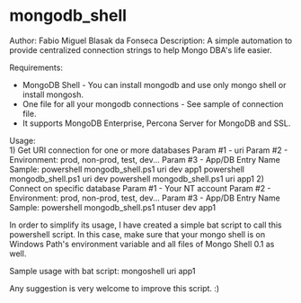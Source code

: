 # mongodb_shell

Author: Fabio Miguel Blasak da Fonseca
Description: A simple automation to provide centralized connection strings to help
             Mongo DBA's life easier.
             
Requirements:
- MongoDB Shell - You can install mongodb and use only mongo shell or install mongosh.
- One file for all your mongodb connections - See sample of connection file.
- It supports MongoDB Enterprise, Percona Server for MongoDB and SSL.

Usage:      
     1) Get URI connection for one or more databases
        Param #1 - uri
        Param #2 - Environment: prod, non-prod, test, dev...
        Param #3 - App/DB Entry Name
        Sample: powershell mongodb_shell.ps1 uri dev app1
                powershell mongodb_shell.ps1 uri dev
                powershell mongodb_shell.ps1 uri app1
     2) Connect on specific database
        Param #1 - Your NT account
        Param #2 - Environment: prod, non-prod, test, dev...
        Param #3 - App/DB Entry Name
        Sample: powershell mongodb_shell.ps1 ntuser dev app1

In order to simplify its usage, I have created a simple bat script to call this powershell script.
In this case, make sure that your mongo shell is on Windows Path's environment variable and all files of Mongo Shell 0.1 as well.

Sample usage with bat script:
mongoshell uri app1

Any suggestion is very welcome to improve this script. :)
